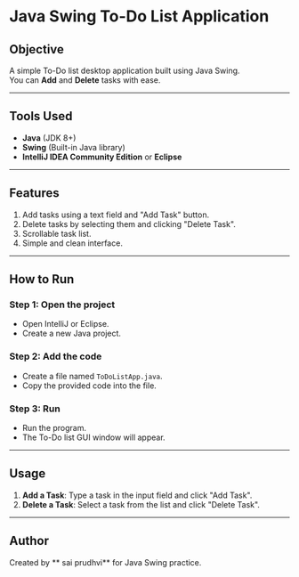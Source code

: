 # Java Swing To-Do List Application

## Objective
A simple To-Do list desktop application built using Java Swing.  
You can **Add** and **Delete** tasks with ease.

---

## Tools Used
- **Java** (JDK 8+)
- **Swing** (Built-in Java library)
- **IntelliJ IDEA Community Edition** or **Eclipse**

---

## Features
1. Add tasks using a text field and "Add Task" button.
2. Delete tasks by selecting them and clicking "Delete Task".
3. Scrollable task list.
4. Simple and clean interface.

---

## How to Run

### **Step 1: Open the project**
- Open IntelliJ or Eclipse.
- Create a new Java project.

### **Step 2: Add the code**
- Create a file named `ToDoListApp.java`.
- Copy the provided code into the file.

### **Step 3: Run**
- Run the program.
- The To-Do list GUI window will appear.

---

## Usage
1. **Add a Task**: Type a task in the input field and click "Add Task".
2. **Delete a Task**: Select a task from the list and click "Delete Task".

---



## Author
Created by ** sai prudhvi** for Java Swing practice.
